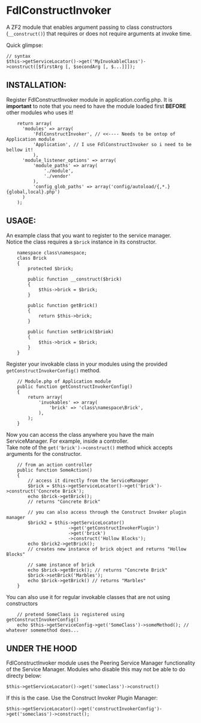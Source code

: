 FdlConstructInvoker
===============

A ZF2 module that enables argument passing to class constructors (`__construct()`) that
requires or does not require arguments at invoke time.

Quick glimpse:

    // syntax
    $this->getServiceLocator()->get('MyInvokableClass')->construct([$firstArg [, $secondArg [, $...]]]);


INSTALLATION:
-------------

Register FdlConstructInvoker module in application.config.php. 
It is __important__ to note that you need to have the module loaded first __BEFORE__ other modules who uses it!

        return array(
          'modules' => array(
              'FdlConstructInvoker', // <<---- Needs to be ontop of Application module
              'Application', // I use FdlConstructInvoker so i need to be bellow it!
              ),
          'module_listener_options' => array(
              'module_paths' => array(
                  './module',
                  './vendor'
              ),
              'config_glob_paths' => array('config/autoload/{,*.}{global,local}.php')
          )
        );


USAGE:
------

An example class that you want to register to the service manager.  
Notice the class requires a `$brick` instance in its constructor.

        namespace class\namespace;
        class Brick
        {
            protected $brick;
            
            public function __construct($brick)
            {
                $this->brick = $brick;
            }
            
            public function getBrick()
            {
                return $this->brick;
            }
            
            public function setBrick($briok)
            {
                $this->brick = $brick;
            }
        }

Register your invokable class in your modules using the provided `getConstructInvokerConfig()` method.

        // Module.php of Application module
        public function getConstructInvokerConfig()
        {
            return array(
                'invokables' => array(
                    'brick' => 'class\namespace\Brick',
                ),
            );
        }

Now you can access the class anywhere you have the main ServiceManager. For example, inside a controller.  
Take note of the `get('brick')->construct()` method whick accepts arguments for the constructor.

        // from an action controller
        public function SomeAction()
        {
            // access it directly from the ServiceManager
            $brick = $this->getServiceLocator()->get('brick')->construct('Concrete Brick');
            echo $brick->getBrick();
            // returns "Concrete Brick"
            
            // you can also access through the Construct Invoker plugin manager
            $brick2 = $this->getServiceLocator()
                           ->get('getConstructInvokerPlugin')
                           ->get('brick')
                           ->construct('Hollow Blocks');
            echo $brick2->getBrick();
            // creates new instance of brick object and returns "Hollow Blocks"
            
            // same instance of brick
            echo $brick->getBrick(); // returns "Concrete Brick"
            $brick->setBrick('Marbles');
            echo $brick->getBrick() // returns "Marbles"
        }
        
You can also use it for regular invokable classes that are not using constructors

        // pretend SomeClass is registered using getConstructInvokerConfig()
        echo $this->getServiceConfig->get('SomeClass')->someMethod(); // whatever somemethod does...
        
UNDER THE HOOD
--------------

FdlConstructInvoker module uses the Peering Service Manager functionality of the Service Manager.
Modules who disable this may not be able to do directy below:

    $this->getServiceLocator()->get('someclass')->construct()

If this is the case. Use the Construct Invoker Plugin Manager:

    $this->getServiceLocator()->get('constructInvokerConfig')->get('someclass')->construct();
